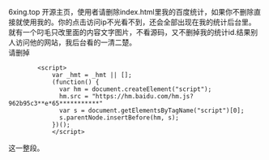 6xing.top
开源主页，使用者请删除index.html里我的百度统计，如果你不删除直接就使用我的。你的点击访问ip不光看不到，还会全部出现在我的统计后台里。  
就有一个叼毛只改里面的内容文字图片，不看源码，又不删掉我的统计id.结果别人访问他的网站，我后台看的一清二楚。  
请删掉  
```<!--百度统计-->
		<script>
			var _hmt = _hmt || [];
			(function() {
			  var hm = document.createElement("script");
			  hm.src = "https://hm.baidu.com/hm.js?962b95c3**e*65***********"
			  var s = document.getElementsByTagName("script")[0]; 
			  s.parentNode.insertBefore(hm, s);
			})();
			</script>
```
  
  这一整段。
